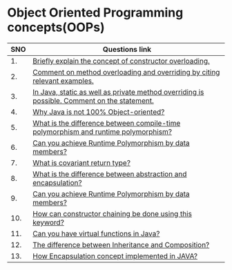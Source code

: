 # Object Oriented Programming concepts(OOPs)
| SNO | Questions link                                                                                                                                                                                                                                 |
| --- | ---------------------------------------------------------------------------------------------------------------------------------------------------------------------------------------------------------------------------------------------- |
| 1.  | [Briefly explain the concept of constructor overloading.](https://www.interviewbit.com/java-interview-questions/#briefly-explain-the-concept-of-constructor-overloading)                                                                       |
| 2.  | [Comment on method overloading and overriding by citing relevant examples.](https://www.interviewbit.com/java-interview-questions/#comment-on-method-overloading-and-overriding-by-citing-relevant-examples)                                   |
| 3.  | [In Java, static as well as private method overriding is possible. Comment on the statement.](https://www.interviewbit.com/java-interview-questions/#in-java-static-as-well-as-private-method-overriding-is-possible-comment-on-the-statement) |
| 4.  | [Why Java is not 100% Object-oriented?](https://www.edureka.co/blog/interview-questions/java-interview-questions/#why-java-100%-oriented)                                                                                                      |
| 5.  | [What is the difference between compile-time polymorphism and runtime polymorphism?](https://github.com/learning-zone/java-interview-questions#q-what-is-the-difference-between-compile-time-polymorphism-and-runtime-polymorphism)            |
| 6.  | [Can you achieve Runtime Polymorphism by data members?](https://github.com/learning-zone/java-interview-questions#q-can-you-achieve-runtime-polymorphism-by-data-members)                                                                      |
| 7.  | [What is covariant return type?](https://github.com/learning-zone/java-interview-questions#q-what-is-covariant-return-type)                                                                                                                    |
| 8.  | [What is the difference between abstraction and encapsulation?](https://github.com/learning-zone/java-interview-questions#q-what-is-the-difference-between-abstraction-and-encapsulation)                                                      |
| 9.  | [Can you achieve Runtime Polymorphism by data members?](https://github.com/learning-zone/java-interview-questions#q-can-you-achieve-runtime-polymorphism-by-data-members)                                                                      |
| 10. | [How can constructor chaining be done using this keyword?](https://github.com/learning-zone/java-interview-questions#q-how-can-constructor-chaining-be-done-using-this-keyword)                                                                |
| 11. | [Can you have virtual functions in Java?](https://github.com/learning-zone/java-interview-questions#q-can-you-have-virtual-functions-in-java    )                                                                                              |
| 12. | [The difference between Inheritance and Composition?](https://github.com/learning-zone/java-interview-questions#q-the-difference-between-inheritance-and-composition)                                                                          |
| 13. | [How Encapsulation concept implemented in JAVA?](https://github.com/learning-zone/java-interview-questions#q-how-encapsulation-concept-implemented-in-java)                                                                                    |
